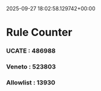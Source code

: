 2025-09-27 18:02:58.129742+00:00
# Rule Counter 
 ### UCATE : 486988

 ### Veneto : 523803

 ### Allowlist : 13930